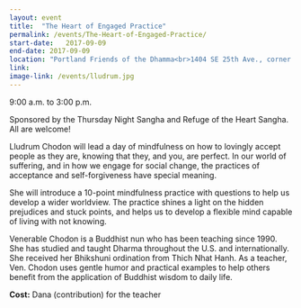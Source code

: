 ```yaml
---
layout: event
title:  "The Heart of Engaged Practice"
permalink: /events/The-Heart-of-Engaged-Practice/
start-date:   2017-09-09
end-date: 2017-09-09
location: "Portland Friends of the Dhamma<br>1404 SE 25th Ave., corner of SE Madison St. and 25th Ave.<br>Free parking at Rivermark Credit Union,<br>2537 SE Hawthorne Blvd."
link: 
image-link: /events/lludrum.jpg
---
```


9:00 a.m. to 3:00 p.m. 

Sponsored by the Thursday Night Sangha and Refuge of the Heart Sangha.
All are welcome!

Lludrum Chodon will lead a day of mindfulness on how to lovingly accept people as they are, knowing that they, and you, are perfect.  In our world of suffering, and in how we engage for social change, the practices of acceptance and self-forgiveness have special meaning.

She will introduce a 10-point mindfulness practice with questions to help us develop a wider worldview. The practice shines a light on the hidden prejudices and stuck points, and helps us to develop a flexible mind capable of living with not knowing.

Venerable Chodon is a Buddhist nun who has been teaching since 1990. She has studied and taught Dharma throughout the U.S. and internationally. She received her Bhikshuni ordination from Thich Nhat Hanh. As a teacher, Ven. Chodon uses gentle humor and practical examples to help others benefit from the application of Buddhist wisdom to daily life. 

<strong>Cost:</strong> Dana (contribution) for the teacher
